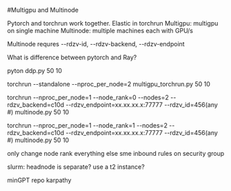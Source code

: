 
#Multigpu and Multinode

Pytorch and torchrun work together. Elastic in torchrun
Multigpu: multigpu on single machine
Multinode: multiple machines each with GPU/s

Multinode requres --rdzv-id, --rdzv-backend, --rdzv-endpoint


What is difference between pytorch and Ray? 


pyton ddp.py 50 10

torchrun --standalone --nproc_per_node=2 multigpu_torchrun.py 50 10 




torchrun --nproc_per_node=1 --node_rank=0 --nodes=2 --rdzv_backend=c10d --rdzv_endpoint=xx.xx.xx.x:77777 --rdzv_id=456(any #) multinode.py 50 10 

torchrun --nproc_per_node=1 --node_rank=1 --nodes=2 --rdzv_backend=c10d --rdzv_endpoint=xx.xx.xx.x:77777 --rdzv_id=456(any #) multinode.py 50 10 

only change node rank everything else sme
inbound rules on security group


slurm:
headnode is separate? use a t2 instance? 



minGPT repo karpathy

